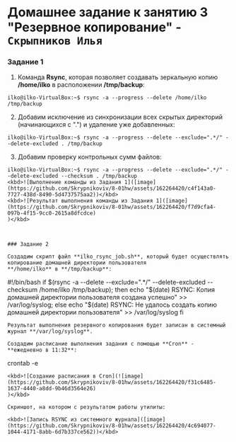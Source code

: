 # Домашнее задание к занятию 3 "Резервное копирование" - `Скрыпников Илья`

### Задание 1

1. Команда **Rsync**, которая позволяет создавать зеркальную копию **/home/ilko** в расположении **/tmp/backup**:
```
ilko@ilko-VirtualBox:~$ rsync -a --progress --delete /home/ilko /tmp/backup
```
2. Добавим исключение из синхронизации всех скрытых директорий (начинающихся с ".") и удаление уже добавленных:
```
ilko@ilko-VirtualBox:~$ rsync -a --progress --delete --exclude=".*/" --delete-excluded . /tmp/backup
```
3. Добавим проверку контрольных сумм файлов:
```
ilko@ilko-VirtualBox:~$ rsync -a --progress --delete --exclude=".*/" --delete-excluded --checksum . /tmp/backup
<kbd>![Выполнение команды из Задания 1]([image](https://github.com/Skrypnikoviv/8-01hw/assets/162264420/c4f143a0-7727-438d-8490-5d4737575aa2))</kbd>
<kbd>![Результат выполнения команды из Задания 1]([image](https://github.com/Skrypnikoviv/8-01hw/assets/162264420/f7d9cfa4-097b-4f15-9cc0-2615a8dfcdce)
)</kbd>



### Задание 2

Создадим скрипт файл **ilko_rsync_job.sh**, который будет осуществлять копирование домашней директории пользователя
**/home/ilko** в **/tmp/backup**:
```
#!/bin/bash
if $(rsync -a --delete --exclude=".*/" --delete-excluded --checksum /home/ilko /tmp/backup); then
echo "$(date) RSYNC: Копия домашней директории пользователя создана успешно" >> /var/log/syslog; else
echo "$(date) RSYNC: Не удалось создать копию домашней директории пользователя" >> /var/log/syslog
fi
```
Результат выполнения резервного копирования будет записан в системный журнал **/var/log/syslog**.

Создадим расписание выполнения задания с помощью **Cron** - **ежедневно в 11:32**:
```
crontab -e
```
<kbd>![Создание расписания в Cron](![image](https://github.com/Skrypnikoviv/8-01hw/assets/162264420/f31c6485-1637-4440-a8dd-9b46d3564e26)
)</kbd>

Скриншот, на котором с результатом работы утилиты:

<kbd>![Запись RSYNC из системного журнала]([image](https://github.com/Skrypnikoviv/8-01hw/assets/162264420/4c694077-1044-4171-8abb-6d7b337ce562))</kbd>

